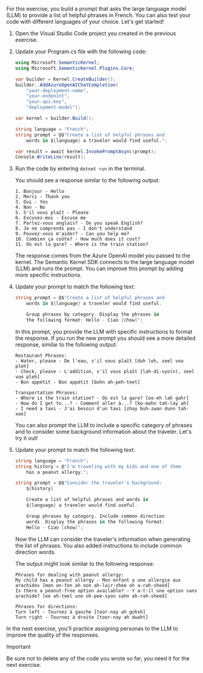 For this exercise, you build a prompt that asks the large language model (LLM) to provide a list of helpful phrases in French. You can also test your code with different languages of your choice. Let's get started!

1. Open the Visual Studio Code project you created in the previous exercise.

1. Update your Program.cs file with the following code:

    ```c#
    using Microsoft.SemanticKernel;
    using Microsoft.SemanticKernel.Plugins.Core;

    var builder = Kernel.CreateBuilder();
    builder..AddAzureOpenAIChatCompletion(
        "your-deployment-name",
        "your-endpoint",
        "your-api-key",
        "deployment-model");

    var kernel = builder.Build();

    string language = "French";
    string prompt = @$"Create a list of helpful phrases and 
        words in ${language} a traveler would find useful.";

    var result = await kernel.InvokePromptAsync(prompt);
    Console.WriteLine(result);
    ```

1. Run the code by entering `dotnet run` in the terminal. 

    You should see a response similar to the following output:

    ```output
    1. Bonjour - Hello
    2. Merci - Thank you
    3. Oui - Yes
    4. Non - No
    5. S'il vous plaît - Please
    6. Excusez-moi - Excuse me
    7. Parlez-vous anglais? - Do you speak English?
    8. Je ne comprends pas - I don't understand
    9. Pouvez-vous m'aider? - Can you help me? 
    10. Combien ça coûte? - How much does it cost?
    11. Où est la gare? - Where is the train station?
    ```

    The response comes from the Azure OpenAI model you passed to the kernel. The Semantic Kernel SDK connects to the large language model (LLM) and runs the prompt. You can improve this prompt by adding more specific instructions.

1. Update your prompt to match the following text:

    ```c#
    string prompt = @$"Create a list of helpful phrases and 
        words in ${language} a traveler would find useful.

        Group phrases by category. Display the phrases in 
        the following format: Hello - Ciao [chow]";
    ```

    In this prompt, you provide the LLM with specific instructions to format the response. If you run the new prompt you should see a more detailed response, similar to the following output:

    ```output
    Restaurant Phrases:
    - Water, please - De l'eau, s'il vous plaît [duh loh, seel voo pleh]
    - Check, please - L'addition, s'il vous plaît [lah-di-syo(n), seel voo pleh]
    - Bon appétit - Bon appétit [bohn ah-peh-teet]

    Transportation Phrases:
    - Where is the train station? - Où est la gare? [oo-eh lah gahr]
    - How do I get to...? - Comment aller à...? [ko-mahn tah-lay ah]
    - I need a taxi - J'ai besoin d'un taxi [zhay buh-zwan dunn tah-xee]
    ```

    You can also prompt the LLM to include a specific category of phrases and to consider some background information about the traveler. Let's try it out!

1. Update your prompt to match the following text:

    ```c#
    string language = "French";
    string history = @"I'm traveling with my kids and one of them 
        has a peanut allergy.";

    string prompt = @$"Consider the traveler's background:
        ${history}

        Create a list of helpful phrases and words in 
        ${language} a traveler would find useful.

        Group phrases by category. Include common direction 
        words. Display the phrases in the following format: 
        Hello - Ciao [chow]";
    ```

    Now the LLM can consider the traveler's information when generating the list of phrases. You also added instructions to include common direction words.

    The output might look similar to the following response:

    ```output
    Phrases for dealing with peanut allergy:
    My child has a peanut allergy - Mon enfant a une allergie aux arachides [mon on-fon ah oon ah-lair-zhee oh a-rah-sheed]
    Is there a peanut-free option available? - Y a-t-il une option sans arachide? [ee ah-teel une oh-pee-syon sahn ah-rah-sheed]

    Phrases for directions:
    Turn left - Tournez à gauche [toor-nay ah gohsh]
    Turn right - Tournez à droite [toor-nay ah dwaht]
    ```

In the next exercise, you'll practice assigning personas to the LLM to improve the quality of the responses.

> [!IMPORTANT]
> Be sure not to delete any of the code you wrote so far, you need it for the next exercise.